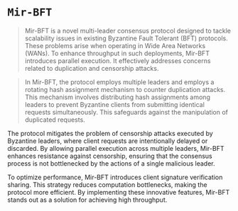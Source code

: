 # `Mir-BFT`

> Mir-BFT is a novel multi-leader consensus protocol designed to tackle scalability issues in existing Byzantine Fault Tolerant (BFT) protocols. These problems arise when operating in Wide Area Networks (WANs). To enhance throughput in such deployments, Mir-BFT introduces parallel execution. It effectively addresses concerns related to duplication and censorship attacks.

> In Mir-BFT, the protocol employs multiple leaders and employs a rotating hash assignment mechanism to counter duplication attacks. This mechanism involves distributing hash assignments among leaders to prevent Byzantine clients from submitting identical requests simultaneously. This safeguards against the manipulation of duplicated requests.

The protocol mitigates the problem of censorship attacks executed by Byzantine leaders, where client requests are intentionally delayed or discarded. By allowing parallel execution across multiple leaders, Mir-BFT enhances resistance against censorship, ensuring that the consensus process is not bottlenecked by the actions of a single malicious leader.

To optimize performance, Mir-BFT introduces client signature verification sharing. This strategy reduces computation bottlenecks, making the protocol more efficient. By implementing these innovative features, Mir-BFT stands out as a solution for achieving high throughput.
